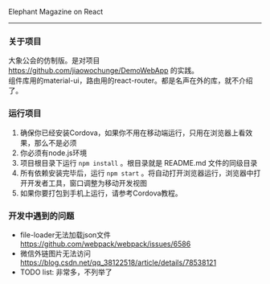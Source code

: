 Elephant Magazine on React

--------

### 关于项目
大象公会的仿制版。是对项目 https://github.com/jiaowochunge/DemoWebApp 的实践。<br/>
组件库用的material-ui，路由用的react-router。都是名声在外的库，就不介绍了。

### 运行项目
1. 确保你已经安装Cordova，如果你不用在移动端运行，只用在浏览器上看效果，那么不是必须
2. 你必须有node.js环境
3. 项目根目录下运行 `npm install` 。根目录就是 README.md 文件的同级目录
4. 所有依赖安装完毕后，运行 `npm start` 。将自动打开浏览器运行，浏览器中打开开发者工具，窗口调整为移动开发视图
5. 如果你要打包到手机上运行，请参考Cordova教程。

### 开发中遇到的问题
- file-loader无法加载json文件  https://github.com/webpack/webpack/issues/6586
- 微信外链图片无法访问 https://blog.csdn.net/qq_38122518/article/details/78538121
- TODO list: 非常多，不列举了
